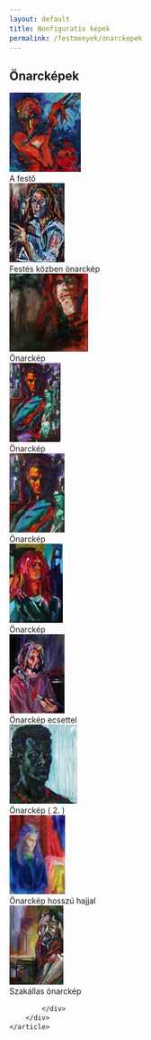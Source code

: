 ```yaml
---
layout: default
title: Nonfigurativ képek
permalink: /festmenyek/onarckepek
---
```


<script>
	window.addEvent("domready", function () {
		new boxplus($$("a.phocagallerycboxplus"),{"theme":"darkrounded","autocenter":1,"autofit":1,"slideshow":4000,"loop":0,"captions":"bottom","thumbs":"inside","width":680,"height":531,"duration":250,"transition":"quad","contextmenu":1, phocamethod:1});
		new boxplus($$("a.phocagallerycboxplusi"),{"theme":"darkrounded","autocenter":1,"autofit":1,"slideshow":4000,"loop":0,"captions":"bottom","thumbs":"hide","width":680,"height":531,"duration":250,"transition":"quad","contextmenu":1, phocamethod:1});
		new boxplus($$("a.phocagallerycboxpluso"),{"theme":"darkrounded","autocenter":1,"autofit": false,"slideshow": false,"loop":false,"captions":"none","thumbs":"hide","width":680,"height":531,"duration":0,"transition":"linear","contextmenu":false, phocamethod:2});
	});
</script>


<div class="art-layout-cell art-content">
	<article class="art-post art-messages" style="display: none;">
		<div class="art-postcontent clearfix">
			<div id="system-message-container"></div>
		</div>
	</article>
    <article class="art-post">
		<div class="art-postcontent clearfix">
			<div id="phocagallery" class="pg-category-view pg-cv">
				<div class="page-header">
					<h1>Önarcképek</h1>
				</div>
				<div id="pg-icons"></div>
				<div style="clear:both"></div>
				<div id="pg-msnr-container"></div>

<div class="pg-cv-box item">
	<div class="pg-cv-box-img pg-box1">
		<div class="pg-box2">
			<div class="pg-box3">
				<a class="phocagallerycboxplus" title="A festő" href="images/festmenyek/onarckepek/thumbs/phoca_thumb_l_a%20fest%2020-9468a.jpg" rel="phocagallerycboxplus">
					<img src="images/festmenyek/onarckepek/thumbs/phoca_thumb_m_a%20fest%2020-9468a.jpg" alt="" class="pg-image">
				</a>
			</div>
		</div>
	</div>
	<div class="pg-cv-name">A festő</div>
</div>


<div class="pg-cv-box item">
 <div class="pg-cv-box-img pg-box1">
  <div class="pg-box2">
   <div class="pg-box3">
<a class="phocagallerycboxplus" title="Festés közben önarckép" href="images/festmenyek/onarckepek/thumbs/phoca_thumb_l_fests%20kzben-narckp-9971a.jpg" rel="phocagallerycboxplus">
<img src="images/festmenyek/onarckepek/thumbs/phoca_thumb_m_fests%20kzben-narckp-9971a.jpg" alt="" class="pg-image"></a>
</div></div></div>
<div class="pg-cv-name">Festés közben önarckép</div></div>


<div class="pg-cv-box item">
 <div class="pg-cv-box-img pg-box1">
  <div class="pg-box2">
   <div class="pg-box3">
<a class="phocagallerycboxplus" title="Önarckép" href="images/festmenyek/onarckepek/thumbs/phoca_thumb_l_narckp%2040-9463a.jpg" rel="phocagallerycboxplus"><img src="images/festmenyek/onarckepek/thumbs/phoca_thumb_m_narckp%2040-9463a.jpg" alt="" class="pg-image"></a>
</div></div></div>
<div class="pg-cv-name">Önarckép</div></div>


<div class="pg-cv-box item">
 <div class="pg-cv-box-img pg-box1">
  <div class="pg-box2">
   <div class="pg-box3">
<a class="phocagallerycboxplus" title="Önarckép" href="images/festmenyek/onarckepek/thumbs/phoca_thumb_l_narckp%2095-9897%20a.jpg" rel="phocagallerycboxplus"><img src="images/festmenyek/onarckepek/thumbs/phoca_thumb_m_narckp%2095-9897%20a.jpg" alt="" class="pg-image"></a>
</div></div></div>
<div class="pg-cv-name">Önarckép</div></div>


<div class="pg-cv-box item">
 <div class="pg-cv-box-img pg-box1">
  <div class="pg-box2">
   <div class="pg-box3">
<a class="phocagallerycboxplus" title="Önarckép" href="images/festmenyek/onarckepek/thumbs/phoca_thumb_l_narckp%20116%209439a.jpg" rel="phocagallerycboxplus"><img src="images/festmenyek/onarckepek/thumbs/phoca_thumb_m_narckp%20116%209439a.jpg" alt="" class="pg-image"></a>
</div></div></div>
<div class="pg-cv-name">Önarckép</div></div>


<div class="pg-cv-box item">
 <div class="pg-cv-box-img pg-box1">
  <div class="pg-box2">
   <div class="pg-box3">
<a class="phocagallerycboxplus" title="Önarckép" href="images/festmenyek/onarckepek/thumbs/phoca_thumb_l_narckp%20a22-9934%20a.jpg" rel="phocagallerycboxplus"><img src="images/festmenyek/onarckepek/thumbs/phoca_thumb_m_narckp%20a22-9934%20a.jpg" alt="" class="pg-image"></a>
</div></div></div>
<div class="pg-cv-name">Önarckép</div></div>


<div class="pg-cv-box item">
 <div class="pg-cv-box-img pg-box1">
  <div class="pg-box2">
   <div class="pg-box3">
<a class="phocagallerycboxplus" title="Önarckép ecsettel" href="images/festmenyek/onarckepek/thumbs/phoca_thumb_l_narckp%20ecsettel%20116-9895%20a.jpg" rel="phocagallerycboxplus"><img src="images/festmenyek/onarckepek/thumbs/phoca_thumb_m_narckp%20ecsettel%20116-9895%20a.jpg" alt="" class="pg-image"></a>
</div></div></div>
<div class="pg-cv-name">Önarckép ecsettel</div></div>


<div class="pg-cv-box item">
 <div class="pg-cv-box-img pg-box1">
  <div class="pg-box2">
   <div class="pg-box3">
<a class="phocagallerycboxplus" title="Önarckép ( 2. )" href="images/festmenyek/portrek_arcok/thumbs/phoca_thumb_l_img_9976a.jpg" rel="phocagallerycboxplus">
<img src="images/festmenyek/portrek_arcok/thumbs/phoca_thumb_m_img_9976a.jpg" alt="" class="pg-image"></a>
</div></div></div>
<div class="pg-cv-name">Önarckép ( 2. )</div></div>


<div class="pg-cv-box item">
 <div class="pg-cv-box-img pg-box1">
  <div class="pg-box2">
   <div class="pg-box3">
<a class="phocagallerycboxplus" title="Önarckép hosszú hajjal" href="images/festmenyek/onarckepek/thumbs/phoca_thumb_l_narckp%20hossz%20hajjal%20a25-9945%20a.jpg" rel="phocagallerycboxplus"><img src="images/festmenyek/onarckepek/thumbs/phoca_thumb_m_narckp%20hossz%20hajjal%20a25-9945%20a.jpg" alt="" class="pg-image"></a>
</div></div></div>
<div class="pg-cv-name">Önarckép hosszú hajjal</div></div>


<div class="pg-cv-box item">
 <div class="pg-cv-box-img pg-box1">
  <div class="pg-box2">
   <div class="pg-box3">
<a class="phocagallerycboxplus" title="Szakállas önarckép" href="images/festmenyek/onarckepek/thumbs/phoca_thumb_l_szakllas%20narckp-ii%20110-9939%20a.jpg" rel="phocagallerycboxplus"><img src="images/festmenyek/onarckepek/thumbs/phoca_thumb_m_szakllas%20narckp-ii%20110-9939%20a.jpg" alt="" class="pg-image"></a>
</div></div></div>
<div class="pg-cv-name">Szakállas önarckép</div></div>



			</div>
		</div>
    </article>
</div>

